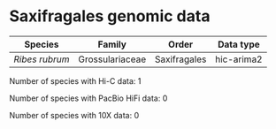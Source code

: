 # Saxifragales genomic data

| Species | Family | Order | Data type |
| -- | --- | --- | --- |
| *Ribes rubrum* | Grossulariaceae | Saxifragales | hic-arima2 |

Number of species with Hi-C data: 1

Number of species with PacBio HiFi data: 0

Number of species with 10X data: 0
